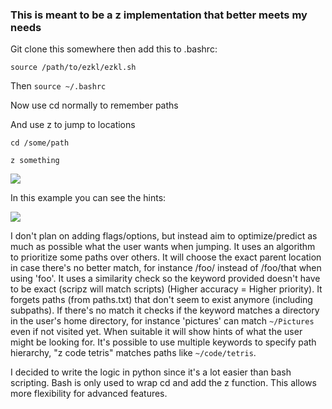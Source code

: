 ### This is meant to be a z implementation that better meets my needs

Git clone this somewhere then add this to .bashrc:

```
source /path/to/ezkl/ezkl.sh
```

Then `source ~/.bashrc`

Now use cd normally to remember paths

And use z to jump to locations

`cd /some/path`

`z something`

![](https://i.imgur.com/fb0YCxH.jpg)

In this example you can see the hints:

![](https://i.imgur.com/QdowTUs.jpg)

I don't plan on adding flags/options, but instead aim to optimize/predict as much as possible what the user wants when jumping. It uses an algorithm to prioritize some paths over others. It will choose the exact parent location in case there's no better match, for instance /foo/ instead of /foo/that when using 'foo'. It uses a similarity check so the keyword provided doesn't have to be exact (scripz will match scripts) (Higher accuracy = Higher priority). It forgets paths (from paths.txt) that don't seem to exist anymore (including subpaths). If there's no match it checks if the keyword matches a directory in the user's home directory, for instance 'pictures' can match `~/Pictures` even if not visited yet. When suitable it will show hints of what the user might be looking for. It's possible to use multiple keywords to specify path hierarchy, "z code tetris" matches paths like `~/code/tetris`.

I decided to write the logic in python since it's a lot easier than bash scripting. Bash is only used to wrap cd and add the z function. This allows more flexibility for advanced features.